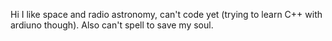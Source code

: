 Hi I like space and radio astronomy, can't code yet (trying to learn C++ with ardiuno though). Also can't spell to save my soul.
